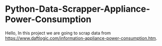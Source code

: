 # Python-Data-Scrapper-Appliance-Power-Consumption

Hello,
In this project we are going to scrap data from https://www.daftlogic.com/information-appliance-power-consumption.htm.
